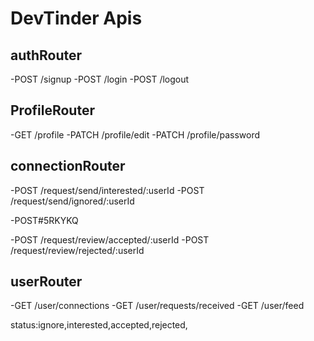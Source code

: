 # DevTinder Apis

## authRouter

-POST /signup
-POST /login
-POST /logout

## ProfileRouter

-GET /profile
-PATCH /profile/edit
-PATCH /profile/password

## connectionRouter

-POST /request/send/interested/:userId
-POST /request/send/ignored/:userId

-POST#5RKYKQ

-POST /request/review/accepted/:userId
-POST /request/review/rejected/:userId

## userRouter

-GET /user/connections
-GET /user/requests/received
-GET /user/feed

status:ignore,interested,accepted,rejected,
